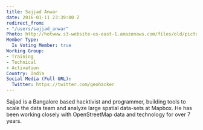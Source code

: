 ```yaml
---
title: Sajjad Anwar
date: 2016-01-11 23:39:00 Z
redirect_from:
- "/users/sajjad_anwar"
Photo: http://hotwww.s3-website-us-east-1.amazonaws.com/files/old/pictures/picture-321-1452658791.jpg
Member Type:
  Is Voting Member: true
Working Group:
- Training
- Technical
- Activation
Country: India
Social Media (Full URL):
  Twitter: https://twitter.com/geohacker
---
```


<p>Sajjad is a Bangalore based hacktivist and programmer, building tools to scale the data team and analyze large spatial data-sets at Mapbox. He has been working closely with OpenStreetMap data and technology for over 7 years.</p>
